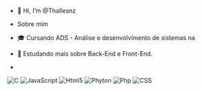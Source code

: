 - 👋 Hi, I’m @Thallesnz

- Sobre mim
- 🎓 Cursando ADS - Análise e desenvolvimento de sistemas na  
- 🔭 Estudando mais sobre Back-End e Front-End.
- 
![C](https://img.shields.io/badge/-C-333333?style=flat&logo=C%2B%2B&logoColor=00599C)
![JavaScript](https://img.shields.io/badge/-JavaScript-333333?style=flat&logo=javascript)
![Html5](https://img.shields.io/badge/-HTML5-333333?style=flat&logo=HTML5)
![Phyton](https://img.shields.io/badge/-Python-333333?style=flat&logo=python)
![Php](https://img.shields.io/badge/-PHP-333333?style=flat&logo=php)
![CSS](https://img.shields.io/badge/-CSS-333333?style=flat&logo=CSS3&logoColor=1572B6)
